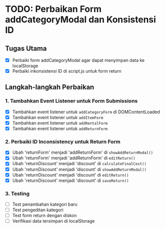 # TODO: Perbaikan Form addCategoryModal dan Konsistensi ID

## Tugas Utama
- [x] Perbaiki form addCategoryModal agar dapat menyimpan data ke localStorage
- [x] Perbaiki inkonsistensi ID di script.js untuk form return

## Langkah-langkah Perbaikan

### 1. Tambahkan Event Listener untuk Form Submissions
- [x] Tambahkan event listener untuk `addCategoryForm` di DOMContentLoaded
- [x] Tambahkan event listener untuk `addItemForm`
- [x] Tambahkan event listener untuk `addRentalForm`
- [x] Tambahkan event listener untuk `addReturnForm`

### 2. Perbaiki ID Inconsistency untuk Return Form
- [x] Ubah 'returnForm' menjadi 'addReturnForm' di `showAddReturnModal()`
- [x] Ubah 'returnForm' menjadi 'addReturnForm' di `editReturn()`
- [x] Ubah 'returnDiscount' menjadi 'discount' di `calculateFinalCost()`
- [x] Ubah 'returnDiscount' menjadi 'discount' di `showAddReturnModal()`
- [x] Ubah 'returnDiscount' menjadi 'discount' di `editReturn()`
- [x] Ubah 'returnDiscount' menjadi 'discount' di `saveReturn()`

### 3. Testing
- [ ] Test penambahan kategori baru
- [ ] Test pengeditan kategori
- [ ] Test form return dengan diskon
- [ ] Verifikasi data tersimpan di localStorage

